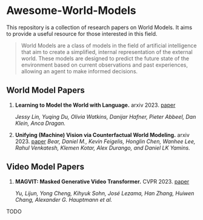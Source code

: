 # Awesome-World-Models
This repository is a collection of research papers on World Models. It aims to provide a useful resource for those interested in this field.

>World Models are a class of models in the field of artificial intelligence that aim to create a simplified, internal representation of the external world. These models are designed to predict the future state of the environment based on current observations and past experiences, allowing an agent to make informed decisions.

## World Model Papers
1. **Learning to Model the World with Language.** arxiv 2023. [paper](https://arxiv.org/pdf/2308.01399.pdf)

    *Jessy Lin, Yuqing Du, Olivia Watkins, Danijar Hafner, Pieter Abbeel, Dan Klein, Anca Dragan.*

2. **Unifying (Machine) Vision via Counterfactual World Modeling.** arxiv 2023. [paper](https://arxiv.org/pdf/2306.01828.pdf)
    *Bear, Daniel M., Kevin Feigelis, Honglin Chen, Wanhee Lee, Rahul Venkatesh, Klemen Kotar, Alex Durango, and Daniel LK Yamins.*



## Video Model Papers
1. **MAGVIT: Masked Generative Video Transformer.** CVPR 2023. [paper](https://arxiv.org/pdf/2212.05199.pdf)

   *Yu, Lijun, Yong Cheng, Kihyuk Sohn, José Lezama, Han Zhang, Huiwen Chang, Alexander G. Hauptmann et al.*

TODO
